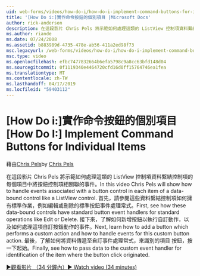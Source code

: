 ```yaml
---
uid: web-forms/videos/how-do-i/how-do-i-implement-command-buttons-for-individual-items
title: '[How Do i:]實作命令按鈕的個別項目 |Microsoft Docs'
author: rick-anderson
description: 在這段影片 Chris Pels 將示範如何處理這類的 ListView 控制項資料繫結控制項的每個項目中將按鈕控制項相關聯的事件。 第一個...
ms.author: riande
ms.date: 07/24/2008
ms.assetid: b883989d-4735-478e-ab56-411a2ed98f73
msc.legacyurl: /web-forms/videos/how-do-i/how-do-i-implement-command-buttons-for-individual-items
msc.type: video
ms.openlocfilehash: efbc7477832664b6efa5798c9a8cc63bfd148d04
ms.sourcegitcommit: 0f1119340e4464720cfd16d0ff15764746ea1fea
ms.translationtype: MT
ms.contentlocale: zh-TW
ms.lasthandoff: 04/17/2019
ms.locfileid: "59403112"
---
```

# <a name="how-do-i-implement-command-buttons-for-individual-items"></a><span data-ttu-id="ec3da-104">[How Do i:]實作命令按鈕的個別項目</span><span class="sxs-lookup"><span data-stu-id="ec3da-104">[How Do I:] Implement Command Buttons for Individual Items</span></span>

<span data-ttu-id="ec3da-105">藉由[Chris Pels](https://twitter.com/chrispels)</span><span class="sxs-lookup"><span data-stu-id="ec3da-105">by [Chris Pels](https://twitter.com/chrispels)</span></span>

<span data-ttu-id="ec3da-106">在這段影片 Chris Pels 將示範如何處理這類的 ListView 控制項資料繫結控制項的每個項目中將按鈕控制項相關聯的事件。</span><span class="sxs-lookup"><span data-stu-id="ec3da-106">In this video Chris Pels will show how to handle events associated with a button control in each item of a data-bound control like a ListView control.</span></span> <span data-ttu-id="ec3da-107">首先，請參閱這些資料繫結控制項如何擁有標準作業，例如編輯或刪除的標準按鈕事件處理常式。</span><span class="sxs-lookup"><span data-stu-id="ec3da-107">First, see how these data-bound controls have standard button event handlers for standard operations like Edit or Delete.</span></span> <span data-ttu-id="ec3da-108">接下來，了解如何新增按鈕以執行自訂動作，以及如何處理這項自訂按鈕動作的事件。</span><span class="sxs-lookup"><span data-stu-id="ec3da-108">Next, learn how to add a button which performs a custom action and how to handle events for this custom button action.</span></span> <span data-ttu-id="ec3da-109">最後，了解如何將資料傳遞至自訂事件處理常式，來識別的項目 按鈕，按一下起始。</span><span class="sxs-lookup"><span data-stu-id="ec3da-109">Finally, see how to pass data to the custom event handler for identification of the item where the button click originated.</span></span>

[<span data-ttu-id="ec3da-110">&#9654;觀看影片 （34 分鐘內）</span><span class="sxs-lookup"><span data-stu-id="ec3da-110">&#9654; Watch video (34 minutes)</span></span>](https://channel9.msdn.com/Blogs/ASP-NET-Site-Videos/how-do-i-implement-command-buttons-for-individual-items)
